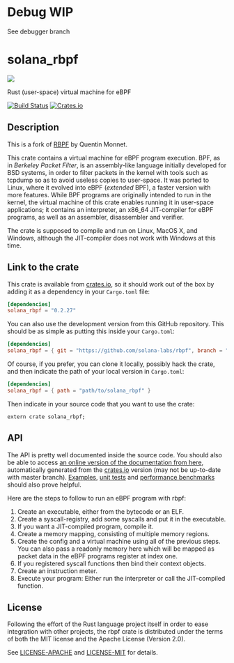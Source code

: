# Debug WIP
See debugger branch

# solana_rbpf

![](misc/rbpf_256.png)

Rust (user-space) virtual machine for eBPF

[![Build Status](https://api.travis-ci.com/solana-labs/rbpf.svg?branch=main)](https://app.travis-ci.com/github/solana-labs/rbpf)
[![Crates.io](https://img.shields.io/crates/v/solana_rbpf.svg)](https://crates.io/crates/solana_rbpf)

## Description

This is a fork of [RBPF](https://github.com/qmonnet/rbpf) by Quentin Monnet.

This crate contains a virtual machine for eBPF program execution. BPF, as in
_Berkeley Packet Filter_, is an assembly-like language initially developed for
BSD systems, in order to filter packets in the kernel with tools such as
tcpdump so as to avoid useless copies to user-space. It was ported to Linux,
where it evolved into eBPF (_extended_ BPF), a faster version with more
features. While BPF programs are originally intended to run in the kernel, the
virtual machine of this crate enables running it in user-space applications;
it contains an interpreter, an x86_64 JIT-compiler for eBPF programs, as well as
an assembler, disassembler and verifier.

The crate is supposed to compile and run on Linux, MacOS X, and Windows,
although the JIT-compiler does not work with Windows at this time.

## Link to the crate

This crate is available from [crates.io](https://crates.io/crates/solana_rbpf),
so it should work out of the box by adding it as a dependency in your
`Cargo.toml` file:

```toml
[dependencies]
solana_rbpf = "0.2.27"
```

You can also use the development version from this GitHub repository. This
should be as simple as putting this inside your `Cargo.toml`:

```toml
[dependencies]
solana_rbpf = { git = "https://github.com/solana-labs/rbpf", branch = "main" }
```

Of course, if you prefer, you can clone it locally, possibly hack the crate,
and then indicate the path of your local version in `Cargo.toml`:

```toml
[dependencies]
solana_rbpf = { path = "path/to/solana_rbpf" }
```

Then indicate in your source code that you want to use the crate:

```rust,ignore
extern crate solana_rbpf;
```

## API

The API is pretty well documented inside the source code. You should also be
able to access [an online version of the documentation from
here](https://docs.rs/solana_rbpf/), automatically generated from the
[crates.io](https://crates.io/crates/solana_rbpf)
version (may not be up-to-date with master branch).
[Examples](examples), [unit tests](tests) and [performance benchmarks](benches)
should also prove helpful.

Here are the steps to follow to run an eBPF program with rbpf:

1. Create an executable, either from the bytecode or an ELF.
2. Create a syscall-registry, add some syscalls and put it in the executable.
3. If you want a JIT-compiled program, compile it.
4. Create a memory mapping, consisting of multiple memory regions.
5. Create the config and a virtual machine using all of the previous steps.
   You can also pass a readonly memory here which will be mapped as packet data
   in the eBPF programs register at index one.
6. If you registered syscall functions then bind their context objects.
7. Create an instruction meter.
8. Execute your program: Either run the interpreter or call the JIT-compiled
   function.

## License

Following the effort of the Rust language project itself in order to ease
integration with other projects, the rbpf crate is distributed under the terms
of both the MIT license and the Apache License (Version 2.0).

See [LICENSE-APACHE](LICENSE-APACHE) and [LICENSE-MIT](LICENSE-MIT) for details.

